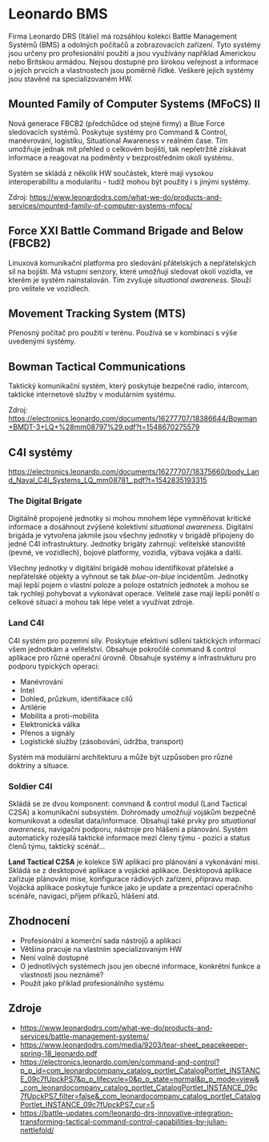 # Leonardo BMS
Firma Leonardo DRS (Itálie) má rozsáhlou kolekci Battle Management Systémů (BMS) a odolných počítačů a zobrazovacích zařízení. Tyto systémy jsou určeny pro profesionální použití a jsou využívány například Americkou nebo Britskou armádou. Nejsou dostupné pro širokou veřejnost a informace o jejich prvcích a vlastnostech jsou poměrně řídké. Veškeré jejich systémy jsou stavěné na specializovaném HW.

## Mounted Family of Computer Systems (MFoCS) II
Nová generace FBCB2 (předchůdce od stejné firmy) a Blue Force sledovacích systémů. Poskytuje systémy pro Command & Control, manévrování, logistiku, Situational Awareness v reálném čase. Tím umožňuje jednak mít přehled o celkovém bojišti, tak nepřetržitě získávat informace a reagovat na podměnty v bezprostředním okolí systému.

Systém se skládá z několik HW součástek, které mají vysokou interoperabilitu a modularitu - tudíž mohou být použity i s jinými systémy.

Zdroj: https://www.leonardodrs.com/what-we-do/products-and-services/mounted-family-of-computer-systems-mfocs/

## Force XXI Battle Command Brigade and Below (FBCB2)
Linuxová komunikační platforma pro sledování přátelských a nepřátelských sil na bojišti. Má vstupní senzory, které umožňují sledovat okolí vozidla, ve kterém je systém nainstalován. Tím zvyšuje _situational awareness_. Slouží pro velitele ve vozidlech.

## Movement Tracking System (MTS)
Přenosný počítač pro použití v terénu. Používá se v kombinaci s výše uvedenými systémy.

## Bowman Tactical Communications
Taktický komunikační systém, který poskytuje bezpečné radio, intercom, taktické internetové služby v modulárním systému.

Zdroj: https://electronics.leonardo.com/documents/16277707/18386644/Bowman+BMDT-3+LQ+%28mm08797%29.pdf?t=1548670275579

## C4I systémy
https://electronics.leonardo.com/documents/16277707/18375660/body_Land_Naval_C4I_Systems_LQ_mm08781_.pdf?t=1542835193315

### The Digital Brigate
Digitálně propojené jednotky si mohou mnohem lépe vymněňovat kritické informace a dosáhnout zvýšené kolektivní _situational awareness_. Digitální brigáda je vytvořena jakmile jsou všechny jednotky v brigádě připojeny do jedné C4I infrastruktury. Jednotky brigáty zahrnují: velitelské stanoviště (pevné, ve vozidlech), bojové platformy, vozidla, výbava vojáka a další.

Všechny jednotky v digitální brigádě mohou identifikovat přátelské a nepřátelské objekty a vyhnout se tak _blue-on-blue_ incidentům. Jednotky mají lepší pojem o vlastní poloze a poloze ostatních jednotek a mohou se tak rychleji pohybovat a vykonávat operace. Velitelé zase mají lepší ponětí o celkové situaci a mohou tak lépe velet a využívat zdroje.

### Land C4I
C4I systém pro pozemní síly. Poskytuje efektivní sdílení taktických informací všem jednotkám a velitelství. Obsahuje pokročilé command & control aplikace pro různé operační úrovně. Obsahuje systémy a infrastrukturu pro podporu typických operací:
- Manévrování
- Intel
- Dohled, průzkum, identifikace cílů
- Artilérie
- Mobilita a proti-mobilita
- Elektronická válka
- Přenos a signály
- Logistické služby (zásobování, údržba, transport)

Systém má modulární architekturu a může být uzpůsoben pro různé doktríny a situace.

### Soldier C4I
Skládá se ze dvou komponent: command & control modul (Land Tactical C2SA) a komunikační subsystém. Dohromady umožňují vojákům bezpečně komunikovat a odesílat data/informace. Obsahují také prvky pro _situational awareness_, navigační podporu, nástroje pro hlášení a plánování. Systém automaticky rozesílá taktické informace mezi členy týmu - pozici a status členů týmu, taktický scénář...

__Land Tactical C2SA__ je kolekce SW aplikací pro plánování a vykonávání misí. Skládá se z desktopové aplikace a vojácké aplikace. Desktopová aplikace zařizuje plánování mise, konfigurace rádiových zařízení, přípravu map. Vojácká aplikace poskytuje funkce jako je update a prezentaci operačního scénáře, navigaci, příjem příkazů, hlášení atd.

## Zhodnocení
- Profesionální a komerční sada nástrojů a aplikací
- Většina pracuje na vlastním specializovaným HW
- Není volně dostupné
- O jednotlivých systémech jsou jen obecné informace, konkrétní funkce a vlastnosti jsou neznámé?
- Použít jako příklad profesionálního systému

## Zdroje
- https://www.leonardodrs.com/what-we-do/products-and-services/battle-management-systems/
- https://www.leonardodrs.com/media/9203/tear-sheet_peacekeeper-spring-18_leonardo.pdf
- https://electronics.leonardo.com/en/command-and-control?p_p_id=com_leonardocompany_catalog_portlet_CatalogPortlet_INSTANCE_09c7fUpckPS7&p_p_lifecycle=0&p_p_state=normal&p_p_mode=view&_com_leonardocompany_catalog_portlet_CatalogPortlet_INSTANCE_09c7fUpckPS7_filter=false&_com_leonardocompany_catalog_portlet_CatalogPortlet_INSTANCE_09c7fUpckPS7_cur=5
- https://battle-updates.com/leonardo-drs-innovative-integration-transforming-tactical-command-control-capabilities-by-julian-nettlefold/
